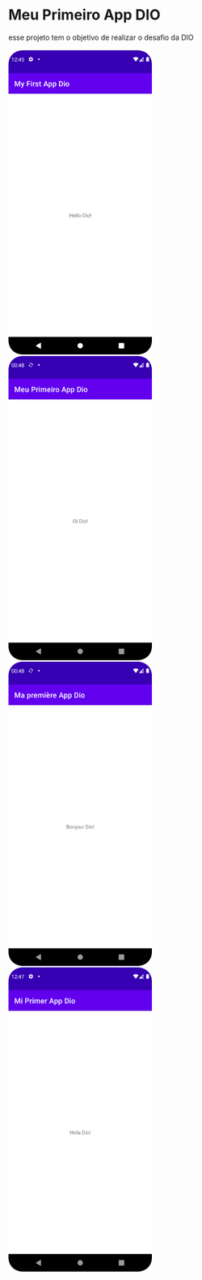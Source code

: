 # Meu Primeiro App DIO
esse projeto tem o objetivo de realizar o desafio da DIO
<br><br>
<img src="src/english.png" height="600px">
<img src="src/portuguese.png" height="600px">
<br>
<img src="src/french.png" height="600px">
<img src="src/spanish.png" height="600px">
